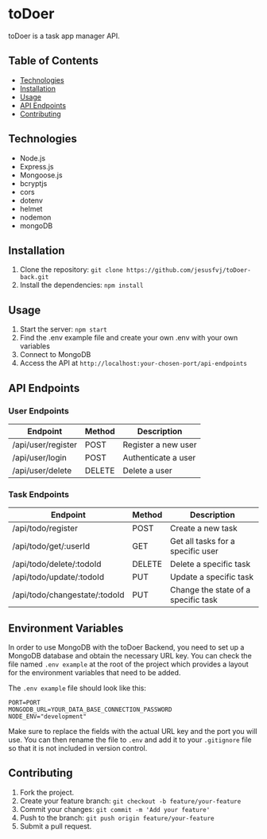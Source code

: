 

# toDoer

toDoer is a task app manager API.

## Table of Contents

- [Technologies](#technologies)
- [Installation](#installation)
- [Usage](#usage)
- [API Endpoints](#api-endpoints)
- [Contributing](#contributing)

## Technologies

- Node.js
- Express.js
- Mongoose.js
- bcryptjs
- cors
- dotenv
- helmet
- nodemon
- mongoDB

## Installation

1. Clone the repository: `git clone https://github.com/jesusfvj/toDoer-back.git`
2. Install the dependencies: `npm install`

## Usage

1. Start the server: `npm start`
2. Find the .env example file and create your own .env with your own variables
3. Connect to MongoDB
4. Access the API at `http://localhost:your-chosen-port/api-endpoints`

## API Endpoints

### User Endpoints

| Endpoint | Method | Description |
| -------- | ------ | ----------- |
| /api/user/register | POST | Register a new user |
| /api/user/login | POST | Authenticate a user |
| /api/user/delete | DELETE | Delete a user |

### Task Endpoints

| Endpoint | Method | Description |
| -------- | ------ | ----------- |
| /api/todo/register | POST | Create a new task |
| /api/todo/get/:userId | GET | Get all tasks for a specific user |
| /api/todo/delete/:todoId | DELETE | Delete a specific task |
| /api/todo/update/:todoId | PUT | Update a specific task |
| /api/todo/changestate/:todoId | PUT | Change the state of a specific task |

## Environment Variables

In order to use MongoDB with the toDoer Backend, you need to set up a MongoDB database and obtain the necessary URL key. You can check the file named `.env example` at the root of the project which provides a layout for the environment variables that need to be added.

The `.env example` file should look like this:

```
PORT=PORT
MONGODB_URL=YOUR_DATA_BASE_CONNECTION_PASSWORD
NODE_ENV="development"
```

Make sure to replace the fields with the actual URL key and the port you will use. You can then rename the file to `.env` and add it to your `.gitignore` file so that it is not included in version control.

## Contributing

1. Fork the project.
2. Create your feature branch: `git checkout -b feature/your-feature`
3. Commit your changes: `git commit -m 'Add your feature'`
4. Push to the branch: `git push origin feature/your-feature`
5. Submit a pull request.
